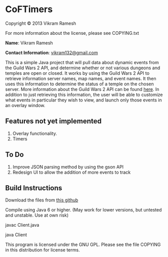 ﻿# CoFTimers #


Copyright © 2013 Vikram Ramesh

For more information about the license, please see COPYING.txt

**Name**: Vikram Ramesh

**Contact Information**: vikram132@gmail.com



This is a simple Java project that will pull data about dynamic events from the Guild Wars 2 API,
and determine whether or not various dungeons and temples are open or closed. It works by using the
Guild Wars 2 API to retrieve information server names, map names, and event names. It then uses this
information to determine the status of a temple on the chosen server. More information about the 
Guild Wars 2 API can be found [here](http://wiki.guildwars2.com/wiki/API:Main). In addition to
just retrieving this information, the user will be able to customize what events in particular
they wish to view, and launch only those events in an overlay window.

## Features not yet implemented ##

1. Overlay functionality. 
2. Timers


## To Do ##

1. Improve JSON parsing method by using the gson API
2. Redesign UI to allow the addition of more events to track


## Build Instructions ##

Download the files from [this github](https://github.com/vikram-r/CoFTimers)

Compile using Java 6 or higher. (May work for lower versions, but untested and unstable. Use at own risk)

javac Client.java

java Client



This program is licensed under the GNU GPL. Please see the file COPYING in this distribution for
license terms.
